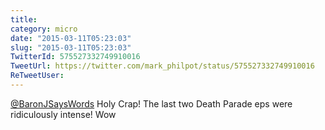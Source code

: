 ```yaml
---
title: 
category: micro
date: "2015-03-11T05:23:03"
slug: "2015-03-11T05:23:03"
TwitterId: 575527332749910016
TweetUrl: https://twitter.com/mark_philpot/status/575527332749910016
ReTweetUser: 
---
```


[@BaronJSaysWords](https://twitter.com/BaronJSaysWords) Holy Crap! The last two Death Parade eps were ridiculously intense! Wow